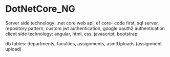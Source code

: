 # DotNetCore_NG

Server side technology: .net core web api, ef core- code first, sql server, repository pattern, custom jwt authentication, google oauth2 authentication
client side technology: angular, html, css, javascript, bootstrap

db tables: departments, faculties, assignments, asmtUploads (assignment upload)

